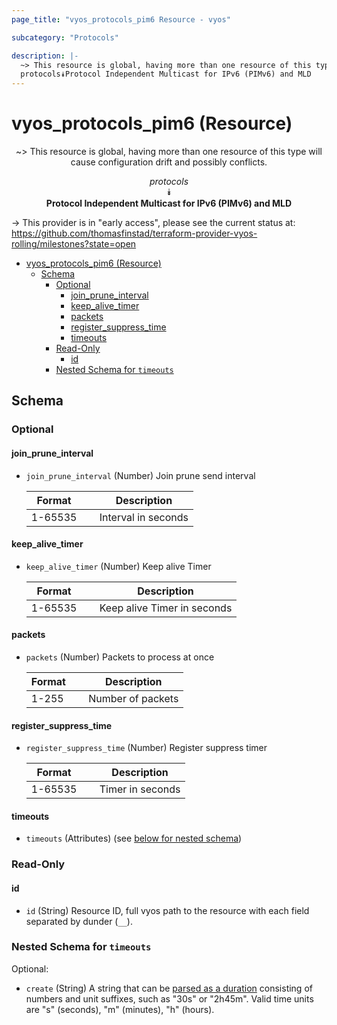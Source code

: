 ```yaml
---
page_title: "vyos_protocols_pim6 Resource - vyos"

subcategory: "Protocols"

description: |-
  ~> This resource is global, having more than one resource of this type will cause configuration drift and possibly conflicts.
  protocols⯯Protocol Independent Multicast for IPv6 (PIMv6) and MLD
---
```


# vyos_protocols_pim6 (Resource)
<center>

~> This resource is global, having more than one resource of this type will cause configuration drift and possibly conflicts.

*protocols*  
⯯  
**Protocol Independent Multicast for IPv6 (PIMv6) and MLD**


</center>

-> This provider is in "early access", please see the current status at: https://github.com/thomasfinstad/terraform-provider-vyos-rolling/milestones?state=open

<!--TOC-->

- [vyos_protocols_pim6 (Resource)](#vyos_protocols_pim6-resource)
  - [Schema](#schema)
    - [Optional](#optional)
      - [join_prune_interval](#join_prune_interval)
      - [keep_alive_timer](#keep_alive_timer)
      - [packets](#packets)
      - [register_suppress_time](#register_suppress_time)
      - [timeouts](#timeouts)
    - [Read-Only](#read-only)
      - [id](#id)
    - [Nested Schema for `timeouts`](#nested-schema-for-timeouts)

<!--TOC-->

<!-- schema generated by tfplugindocs -->
## Schema

### Optional

#### join_prune_interval
- `join_prune_interval` (Number) Join prune send interval

    |  Format   &emsp;|  Description          |
    |-----------|-----------------------|
    |  1-65535  &emsp;|  Interval in seconds  |
#### keep_alive_timer
- `keep_alive_timer` (Number) Keep alive Timer

    |  Format   &emsp;|  Description                  |
    |-----------|-------------------------------|
    |  1-65535  &emsp;|  Keep alive Timer in seconds  |
#### packets
- `packets` (Number) Packets to process at once

    |  Format  &emsp;|  Description        |
    |----------|---------------------|
    |  1-255   &emsp;|  Number of packets  |
#### register_suppress_time
- `register_suppress_time` (Number) Register suppress timer

    |  Format   &emsp;|  Description       |
    |-----------|--------------------|
    |  1-65535  &emsp;|  Timer in seconds  |
#### timeouts
- `timeouts` (Attributes) (see [below for nested schema](#nestedatt--timeouts))

### Read-Only

#### id
- `id` (String) Resource ID, full vyos path to the resource with each field separated by dunder (`__`).

<a id="nestedatt--timeouts"></a>
### Nested Schema for `timeouts`

Optional:

- `create` (String) A string that can be [parsed as a duration](https://pkg.go.dev/time#ParseDuration) consisting of numbers and unit suffixes, such as &#34;30s&#34; or &#34;2h45m&#34;. Valid time units are &#34;s&#34; (seconds), &#34;m&#34; (minutes), &#34;h&#34; (hours).
